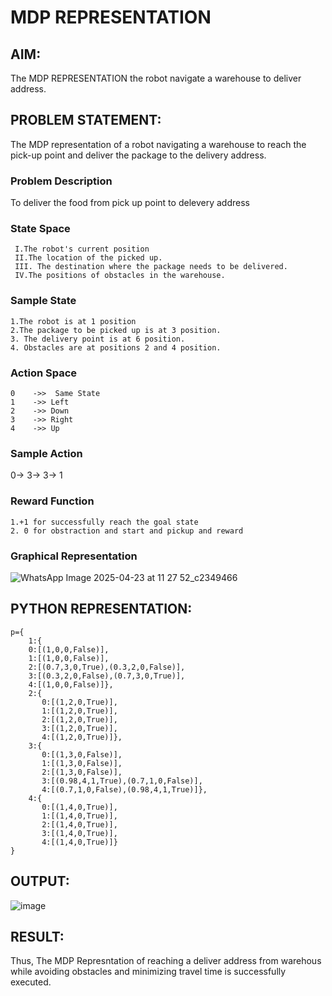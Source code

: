 # MDP REPRESENTATION

## AIM:
The MDP REPRESENTATION the robot navigate a warehouse to  deliver address.

## PROBLEM STATEMENT:
The MDP representation of a robot navigating a warehouse to reach the pick-up point and deliver the package to the delivery address.
### Problem Description
To deliver the food from pick up point to delevery address

### State Space
```
 I.The robot's current position
 II.The location of the picked up.
 III. The destination where the package needs to be delivered.
 IV.The positions of obstacles in the warehouse.
```
 

 

### Sample State
```
1.The robot is at 1 position
2.The package to be picked up is at 3 position.
3. The delivery point is at 6 position.
4. Obstacles are at positions 2 and 4 position.
```

### Action Space
```
0    ->>  Same State
1    ->> Left
2    ->> Down
3    ->> Right
4    ->> Up
```
### Sample Action
 0-> 3-> 3-> 1

### Reward Function
```
1.+1 for successfully reach the goal state
2. 0 for obstraction and start and pickup and reward
```

### Graphical Representation

![WhatsApp Image 2025-04-23 at 11 27 52_c2349466](https://github.com/user-attachments/assets/2726df17-fa19-4748-b1a9-315f221df897)


## PYTHON REPRESENTATION:
```
p={
    1:{
    0:[(1,0,0,False)],
    1:[(1,0,0,False)],
    2:[(0.7,3,0,True),(0.3,2,0,False)],
    3:[(0.3,2,0,False),(0.7,3,0,True)],
    4:[(1,0,0,False)]},
    2:{
       0:[(1,2,0,True)],
       1:[(1,2,0,True)],
       2:[(1,2,0,True)],
       3:[(1,2,0,True)],
       4:[(1,2,0,True)]}, 
    3:{
       0:[(1,3,0,False)],
       1:[(1,3,0,False)],
       2:[(1,3,0,False)],
       3:[(0.98,4,1,True),(0.7,1,0,False)],
       4:[(0.7,1,0,False),(0.98,4,1,True)]}, 
    4:{
       0:[(1,4,0,True)],
       1:[(1,4,0,True)],
       2:[(1,4,0,True)],
       3:[(1,4,0,True)],
       4:[(1,4,0,True)]}   
}

```


## OUTPUT:
![image](https://github.com/user-attachments/assets/7c7e7d2d-2e8a-4a12-b67b-39d8aa6f81c3)


## RESULT:
Thus, The MDP Represntation of reaching a deliver address from warehous while avoiding 
 obstacles and minimizing travel time is successfully executed.

